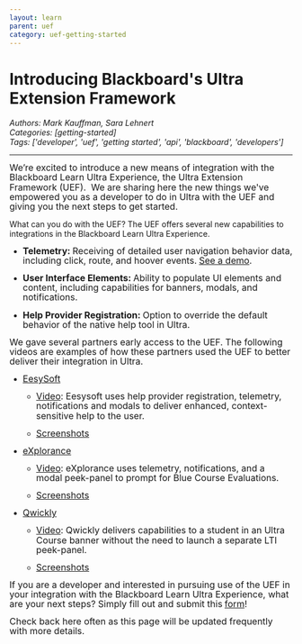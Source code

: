 ```yaml
---
layout: learn
parent: uef
category: uef-getting-started
---
```


# Introducing Blackboard's Ultra Extension Framework
*Authors: Mark Kauffman, Sara Lehnert*  
*Categories: [getting-started]*  
*Tags: ['developer', 'uef', 'getting started', 'api', 'blackboard', 'developers']*  
<hr />

<p><span style="font-size:12.0pt;line-height:107%">We’re excited to introduce a new means of integration with the Blackboard Learn Ultra Experience, the Ultra Extension Framework (UEF).  We are sharing here the new things we've empowered you as a developer to do in Ultra with the UEF and giving you the next steps to get started.</span></p>

What can you do with the UEF? The UEF offers several new capabilities to integrations in the Blackboard Learn Ultra Experience.

  * **<span style="font-size:12.0pt;line-height:107%">Telemetry:</span>** <span style="font-size:12.0pt;line-height:107%">Receiving of detailed user navigation behavior data, including click, route, and hoover events.</span> [<span style="font-size:12.0pt;line-height:
107%">See a demo</span>](https://youtu.be/rnMsvVo6xOA)<span style="font-size:12.0pt;line-height:107%">.</span>

  * **<span style="font-size:12.0pt;line-height:107%">User Interface Elements:</span>** <span style="font-size:12.0pt;line-height:107%">Ability to populate UI elements and content, including capabilities for banners, modals, and notifications.</span>

  * **<span style="font-size:12.0pt;line-height:107%">Help Provider Registration:</span>** <span style="font-size:12.0pt;line-height:107%">Option to override the default behavior of the native help tool in Ultra.</span>
<!-- End of the What can you do with the UEF section. -->

<span style="font-size:12.0pt;line-height:107%">We gave several partners early access to the UEF. The following videos are examples of how these partners used the UEF to better deliver their integration in Ultra.</span>

 * [<span style="font-size:12.0pt;line-height:107%">EesySoft</span>](https://appcatalog.blackboard.com/partners/0017000000skxYBAAY/EesySoft/)<span style="font-size:12.0pt;line-height:107%"> </span>

   * [<span style="font-size:12.0pt;line-height:
107%">Video</span>](https://youtu.be/OKJWiddjJws)<span style="font-size:12.0pt;line-height:107%">: Eesysoft uses help provider registration, telemetry, notifications and modals to deliver enhanced, context-sensitive help to the user.</span>

   * [<span style="font-size:12.0pt;line-height:107%">Screenshots</span>](http://images.email.blackboard.com/Web/BlackboardInc/%7B06cb8e9e-5a54-4c15-bde4-fda7df2d8911%7D_EesySoftUEFscreenshots.pdf)

 * [<span style="font-size:
12.0pt;line-height:107%">eXplorance</span>](https://appcatalog.blackboard.com/details/blue/)<span style="font-size:12.0pt;
line-height:107%"></span>

   * [<span style="font-size:12.0pt;line-height:107%">Video</span>](https://onblackboard-my.sharepoint.com/:v:/g/personal/mark_kauffman_blackboard_com/Ed6yTbNle0lLjpeMDsPnCCwBJrs0hXcCg5hv7-tKfnikgg?e=p1C3Rv)<span style="font-size:12.0pt;line-height:107%">: eXplorance uses telemetry, notifications, and a modal peek-panel to prompt for Blue Course Evaluations.</span>
   
   * [<span style="font-size:12.0pt;line-height:107%">Screenshots</span>](http://images.email.blackboard.com/Web/BlackboardInc/%7B8ca742bc-d001-440c-9e47-6f3263fa677e%7D_ExploranceUEFscreenshots.pdf)

 * [<span style="font-size:12.0pt;line-height:107%">Qwickly</span>](http://appcatalog.blackboard.com/partners/0017000000w4nNgAAI/Qwickly%2C+Inc)<span style="font-size:12.0pt;line-height:107%"></span>

   * [<span style="font-size:12.0pt;
line-height:107%">Video</span>](https://vimeo.com/432279170/4b30aed978)<span style="font-size:12.0pt;line-height:
107%">: Qwickly delivers capabilities to a student in an Ultra Course banner without the need to launch a separate LTI peek-panel.</span>

   * [<span style="font-size:12.0pt;line-height:107%">Screenshots</span>](http://images.email.blackboard.com/Web/BlackboardInc/%7Baffc825e-e416-4c69-aa09-69cf160a5a57%7D_QwicklyUEFscreenshots.pdf)

<span style="font-size:12.0pt;line-height:107%">If you are a developer and interested in pursuing use of the UEF in your integration with the Blackboard Learn Ultra Experience, what are your next steps? Simply fill out and submit this</span> [<span style="font-size:12.0pt;line-height:107%">form</span>](https://go.blackboard.com/UEF)<span style="font-size:12.0pt;line-height:107%">!</span>

<span style="font-size:12.0pt;line-height:107%">Check back here often as this page will be updated frequently with more details.</span>

<span style="font-size:12.0pt;line-height:107%"> </span>

<span style="font-size:12.0pt;line-height:107%"> </span>

<span style="font-size:12.0pt;line-height:107%"> </span>

<span style="font-size:12.0pt;line-height:107%"> </span>
